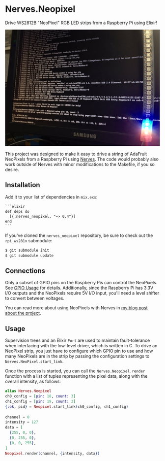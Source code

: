 # Nerves.Neopixel

Drive WS2812B "NeoPixel" RGB LED strips from a Raspberry Pi using Elixir!

![NeoPixel strip driven by a Raspberry Pi](nerves_neopixel_rgb.jpg)

This project was designed to make it easy to drive a string of AdaFruit
NeoPixels from a Raspberry Pi using [Nerves](http://nerves-project.org). The
code would probably also work outside of Nerves with minor modifications to the
Makefile, if you so desire.

## Installation

Add it to your list of dependencies in `mix.exs`:

    ```elixir
    def deps do
      [{:nerves_neopixel, "~> 0.4"}]
    end
    ```

If you've cloned the `nerves_neopixel` repository, be sure to check out the
`rpi_ws281x` submodule:

```sh
$ git submodule init
$ git submodule update
```

## Connections

Only a subset of GPIO pins on the Raspberry Pis can control the NeoPixels. See
[GPIO Usage](https://github.com/jgarff/rpi_ws281x#gpio-usage) for details.
Additionally, since the Raspberry Pi has 3.3V I/O outputs and the NeoPixels
require 5V I/O input, you'll need a level shifter to convert between voltages.

You can read more about using NeoPixels with Nerves in [my blog post about the
project](http://www.gregmefford.com/blog/2016/01/22/driving-neopixels-with-elixir-and-nerves).

## Usage

Supervision trees and an Elixir `Port` are used to maintain fault-tolerance when
interfacing with the low-level driver, which is written in C. To drive an
NeoPixel strip, you just have to configure which GPIO pin to use and how many
NeoPixels are in the strip by passing the configuration settings to
`Nerves.NeoPixel.start_link`.

Once the process is started, you can call the `Nerves.Neopixel.render` function
with a list of tuples representing the pixel data, along with the overall
intensity, as follows:

```elixir
alias Nerves.Neopixel
ch0_config = [pin: 18, count: 3]
ch1_config = [pin: 19, count: 3]
{:ok, pid} = Neopixel.start_link(ch0_config, ch1_config)

channel = 0
intensity = 127
data = [
  {255, 0, 0},
  {0, 255, 0},
  {0, 0, 255},
]
Neopixel.render(channel, {intensity, data})
```
